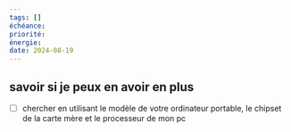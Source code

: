 ```yaml
---
tags: []
échéance: 
priorité: 
énergie: 
date: 2024-08-19
---
```

## savoir si je peux en avoir en plus
- [ ] chercher en utilisant le modèle de votre ordinateur portable, le chipset de la carte mère et le processeur de mon pc